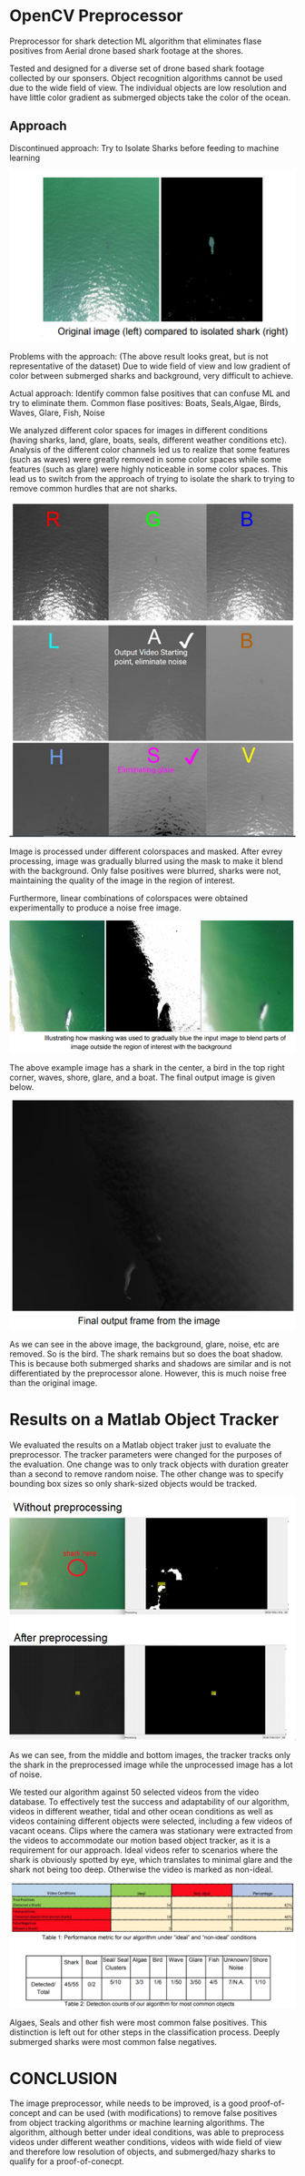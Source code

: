 # OpenCV Preprocessor
Preprocessor for shark detection ML algorithm that eliminates flase positives from Aerial drone based shark footage at the shores.

Tested and designed for a diverse set of drone based shark footage collected by our sponsers. 
Object recognition algorithms cannot be used due to the wide field of view. The individual objects are low resolution and have little color gradient as submerged objects take the color of the ocean.

## Approach

Discontinued approach: Try to Isolate Sharks before feeding to machine learning

![alt text](https://github.com/ananta399/MLPreprocessor/blob/master/readmeImages/original.PNG)

Problems with the approach:
(The above result looks great, but is not representative of the dataset)
Due to wide field of view and low gradient of color between submerged sharks and background, very difficult to achieve.

Actual approach:
Identify common false positives that can confuse ML and try to eliminate them.
Common flase positives: Boats, Seals,Algae, Birds, Waves, Glare, Fish, Noise

We analyzed different color spaces for images in different conditions (having sharks, land, glare, boats, seals, different weather conditions etc). Analysis of the different color channels led us to realize that some features (such as waves) were greatly removed in some color spaces while some features (such as glare) were highly noticeable in some color spaces. This lead us to switch from the approach of trying to isolate the shark to trying to remove common hurdles that are not sharks.


![alt text](https://github.com/ananta399/MLPreprocessor/blob/master/readmeImages/colorspaces.PNG)

Image is processed under different colorspaces and masked. After evrey processing, image was gradually blurred using the mask to make it blend with the background. Only false positives were blurred, sharks were not, maintaining the quality of the image in the region of interest.

Furthermore, linear combinations of colorspaces were obtained experimentally to produce a noise free image.


![alt text](https://github.com/ananta399/MLPreprocessor/blob/master/readmeImages/mask.png)

The above example image has a shark in the center, a bird in the top right corner, waves, shore, glare, and a boat. The final output image is given below.

![alt text](https://github.com/ananta399/MLPreprocessor/blob/master/readmeImages/out.PNG)

As we can see in the above image, the background, glare, noise, etc are removed. So is the bird.
The shark remains but so does the boat shadow. This is because both submerged sharks and shadows are similar and is not differentiated by the preprocessor alone.
However, this is much noise free than the original image.



# Results on a Matlab Object Tracker
We evaluated the results on a Matlab object traker just to evaluate the preprocessor. The tracker parameters were changed for the purposes of the evaluation. One change was to only track objects with duration greater than a second to remove random noise. The other change was to specify bounding box sizes so only shark-sized objects would be tracked.

![alt text](https://github.com/ananta399/MLPreprocessor/blob/master/readmeImages/tracker1.png)

As we can see, from the middle and bottom images, the tracker tracks only the shark in the preprocessed image while the unprocessed image has a lot of noise.

We tested our algorithm against 50 selected videos from the video database. To effectively test the success and adaptability of our algorithm, videos in different weather, tidal and other ocean conditions as well as videos containing different objects were selected, including a few videos of vacant oceans. Clips where the camera was stationary were extracted from the videos to accommodate our motion based object tracker, as it is a requirement for our approach. Ideal videos refer to scenarios where the shark is obviously spotted by eye, which translates to minimal glare and the shark not being too deep. Otherwise the video is marked as non-ideal.

![alt text](https://github.com/ananta399/MLPreprocessor/blob/master/readmeImages/tables.PNG)

Algaes, Seals and other fish were most common false positives. This distinction is left out for other steps in the classification process. Deeply submerged sharks were most common false negatives.

# CONCLUSION
The image preprocessor, while needs to be improved, is a good proof-of-concept and can be used (with modifications) to remove false positives from object tracking algorithms or machine learning algorithms. The algorithm, although better under ideal conditions, was able to preprocess videos under different weather conditions, videos with wide field of view and therefore low resolution of objects, and submerged/hazy sharks to qualify for a proof-of-conecpt.
